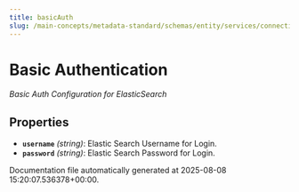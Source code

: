 ```yaml
---
title: basicAuth
slug: /main-concepts/metadata-standard/schemas/entity/services/connections/search/elasticsearch/basicauth
---
```


# Basic Authentication

*Basic Auth Configuration for ElasticSearch*

## Properties

- **`username`** *(string)*: Elastic Search Username for Login.
- **`password`** *(string)*: Elastic Search Password for Login.


Documentation file automatically generated at 2025-08-08 15:20:07.536378+00:00.
